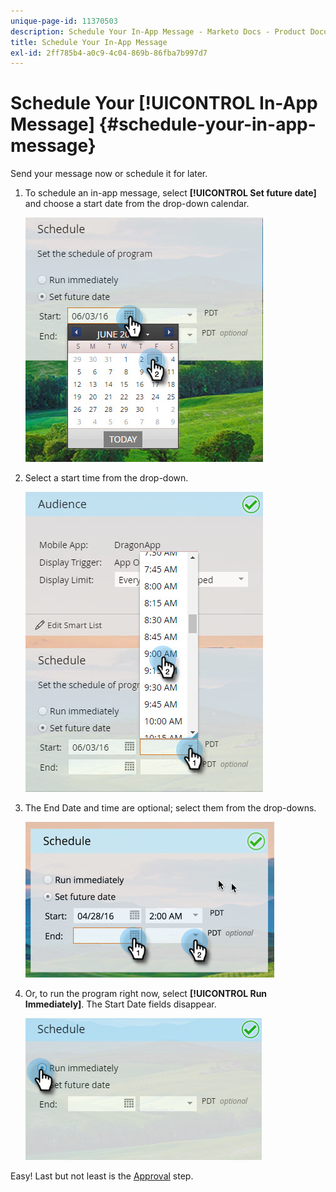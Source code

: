 ```yaml
---
unique-page-id: 11370503
description: Schedule Your In-App Message - Marketo Docs - Product Documentation
title: Schedule Your In-App Message
exl-id: 2ff785b4-a0c9-4c04-869b-86fba7b997d7
---
```

# Schedule Your [!UICONTROL In-App Message] {#schedule-your-in-app-message}

Send your message now or schedule it for later.

1. To schedule an in-app message, select **[!UICONTROL Set future date]** and choose a start date from the drop-down calendar.

   ![](assets/schedule-your-in-app-message-1.png)

1. Select a start time from the drop-down.

   ![](assets/schedule-your-in-app-message-2.png)

1. The End Date and time are optional; select them from the drop-downs.

   ![](assets/schedule-your-in-app-message-3.png)

1. Or, to run the program right now, select **[!UICONTROL Run Immediately]**. The Start Date fields disappear.

   ![](assets/schedule-your-in-app-message-4.png)

Easy! Last but not least is the [Approval](/help/marketo/product-docs/mobile-marketing/in-app-messages/sending-your-in-app-message/approve-your-in-app-message.md) step.
